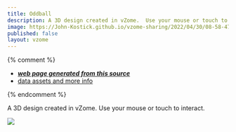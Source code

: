 ```yaml
---
title: Oddball
description: A 3D design created in vZome.  Use your mouse or touch to interact.
image: https://John-Kostick.github.io/vzome-sharing/2022/04/30/08-58-47-Oddball/Oddball.png
published: false
layout: vzome
---
```


{% comment %}
 - [***web page generated from this source***](<https://John-Kostick.github.io/vzome-sharing/2022/04/30/Oddball-08-58-47.html>)
 - [data assets and more info](<https://github.com/John-Kostick/vzome-sharing/tree/main/2022/04/30/08-58-47-Oddball/>)
 
{% endcomment %}

A 3D design created in vZome.  Use your mouse or touch to interact.

<vzome-viewer style="width: 100%; height: 65vh;"
       src="https://John-Kostick.github.io/vzome-sharing/2022/04/30/08-58-47-Oddball/Oddball.vZome" >
  <img src="https://John-Kostick.github.io/vzome-sharing/2022/04/30/08-58-47-Oddball/Oddball.png" />
</vzome-viewer>